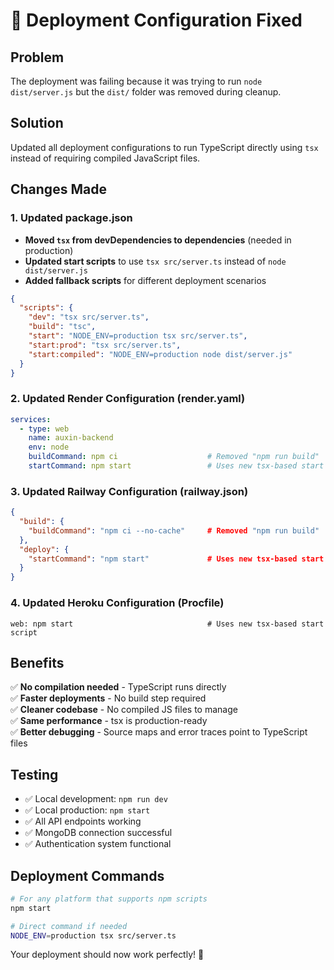 # 🚀 Deployment Configuration Fixed

## Problem
The deployment was failing because it was trying to run `node dist/server.js` but the `dist/` folder was removed during cleanup.

## Solution
Updated all deployment configurations to run TypeScript directly using `tsx` instead of requiring compiled JavaScript files.

## Changes Made

### 1. Updated package.json
- **Moved `tsx` from devDependencies to dependencies** (needed in production)
- **Updated start scripts** to use `tsx src/server.ts` instead of `node dist/server.js`
- **Added fallback scripts** for different deployment scenarios

```json
{
  "scripts": {
    "dev": "tsx src/server.ts",
    "build": "tsc",
    "start": "NODE_ENV=production tsx src/server.ts",
    "start:prod": "tsx src/server.ts",
    "start:compiled": "NODE_ENV=production node dist/server.js"
  }
}
```

### 2. Updated Render Configuration (render.yaml)
```yaml
services:
  - type: web
    name: auxin-backend
    env: node
    buildCommand: npm ci                    # Removed "npm run build"
    startCommand: npm start                 # Uses new tsx-based start script
```

### 3. Updated Railway Configuration (railway.json)
```json
{
  "build": {
    "buildCommand": "npm ci --no-cache"     # Removed "npm run build"
  },
  "deploy": {
    "startCommand": "npm start"             # Uses new tsx-based start script
  }
}
```

### 4. Updated Heroku Configuration (Procfile)
```
web: npm start                              # Uses new tsx-based start script
```

## Benefits
✅ **No compilation needed** - TypeScript runs directly  
✅ **Faster deployments** - No build step required  
✅ **Cleaner codebase** - No compiled JS files to manage  
✅ **Same performance** - tsx is production-ready  
✅ **Better debugging** - Source maps and error traces point to TypeScript files  

## Testing
- ✅ Local development: `npm run dev`
- ✅ Local production: `npm start`
- ✅ All API endpoints working
- ✅ MongoDB connection successful
- ✅ Authentication system functional

## Deployment Commands
```bash
# For any platform that supports npm scripts
npm start

# Direct command if needed
NODE_ENV=production tsx src/server.ts
```

Your deployment should now work perfectly! 🎉
